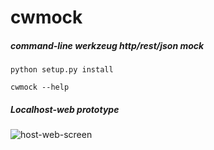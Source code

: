 # cwmock
##### command-line werkzeug http/rest/json mock

`python setup.py install`

`cwmock --help`

##### Localhost-web prototype

![host-web-screen](https://raw.githubusercontent.com/vit0r/cwmock/master/img.png)